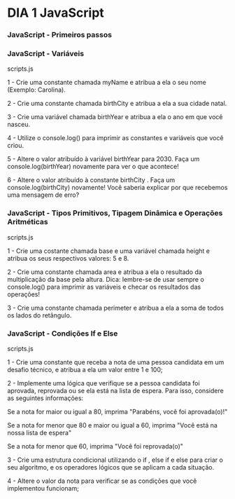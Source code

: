 # DIA 1 JavaScript


### JavaScript - Primeiros passos


### JavaScript - Variáveis

scripts.js

1 - Crie uma constante chamada myName e atribua a ela o seu nome (Exemplo: Carolina).

2 - Crie uma constante chamada birthCity e atribua a ela a sua cidade natal.

3 - Crie uma variável chamada birthYear e atribua a ela o ano em que você nasceu.

4 - Utilize o console.log() para imprimir as constantes e variáveis que você criou.

5 - Altere o valor atribuído à variável birthYear para 2030. Faça um console.log(birthYear) novamente para ver o que acontece!

6 - Altere o valor atribuído à constante birthCity . Faça um console.log(birthCity) novamente! Você saberia explicar por que recebemos uma mensagem de erro?



### JavaScript - Tipos Primitivos, Tipagem Dinâmica e Operações Aritméticas

scripts.js

1 - Crie uma costante chamada base e uma variável chamada height e atribua os seus respectivos valores: 5 e 8. 

2 - Crie uma constante chamada area e atribua a ela o resultado da multiplicação da base pela altura. Dica: lembre-se de usar sempre o console.log() para imprimir as  variáveis e checar os resultados das operações! 

3 - Crie uma constante chamada perimeter e atribua a ela a soma de todos os lados do retângulo.


### JavaScript - Condições If e Else

scripts.js

1 - Crie uma constante que receba a nota de uma pessoa candidata em um desafio técnico, e atribua a ela um valor entre 1 e 100;

2 - Implemente uma lógica que verifique se a pessoa candidata foi aprovada, reprovada ou se ela está na lista de espera. Para isso, considere as seguintes informações:

Se a nota for maior ou igual a 80, imprima "Parabéns, você foi aprovada(o)!"

Se a nota for menor que 80 e maior ou igual a 60, imprima "Você está na nossa lista de espera"

Se a nota for menor que 60, imprima "Você foi reprovada(o)"

3 - Crie uma estrutura condicional utilizando o if , else if e else para criar o seu algoritmo, e os operadores lógicos que se aplicam a cada situação.

4 - Altere o valor da nota para verificar se as condições que você implementou funcionam;
